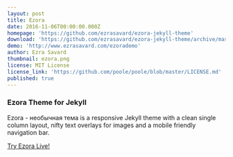 ```yaml
---
layout: post
title: Ezora
date: 2016-11-06T00:00:00.000Z
homepage: 'https://github.com/ezrasavard/ezora-jekyll-theme'
download: 'https://github.com/ezrasavard/ezora-jekyll-theme/archive/master.zip'
demo: 'http://www.ezrasavard.com/ezorademo'
author: Ezra Savard
thumbnail: ezora.png
license: MIT License
license_link: 'https://github.com/poole/poole/blob/master/LICENSE.md'
published: true
---
```


### Ezora Theme for Jekyll

Ezora - необычная тема is a responsive Jekyll theme with a clean single column layout, nifty text overlays for images and a mobile friendly navigation bar.

[Try Ezora Live!](http://www.ezrasavard.com/ezorademo)
